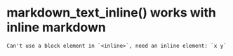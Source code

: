 # markdown_text_inline() works with inline markdown

    Can't use a block element in `<inline>`, need an inline element: `x y`


